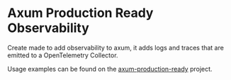 # Axum Production Ready Observability
Create made to add observability to axum, it adds logs and traces that are emitted to a OpenTelemetry Collector.

Usage examples can be found on the [axum-production-ready](https://github.com/amiscala/axum-production-ready) project.